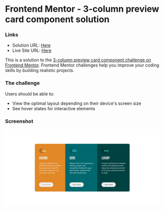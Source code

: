 # Frontend Mentor - 3-column preview card component solution

### Links

- Solution URL:  [Here](https://www.frontendmentor.io/solutions/basic-flex-and-grid-SyljOFNr5)
- Live Site URL: [Here](https://gabyeager.github.io/Front-End-Mentor-Challenges/Newbie/3-column%20preview%20card%20component)

This is a solution to the [3-column preview card component challenge on Frontend Mentor](https://www.frontendmentor.io/challenges/3column-preview-card-component-pH92eAR2-). Frontend Mentor challenges help you improve your coding skills by building realistic projects.

### The challenge

Users should be able to:

- View the optimal layout depending on their device's screen size
- See hover states for interactive elements

### Screenshot

![](./design/screenshot.jpeg)


